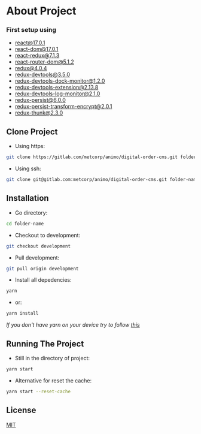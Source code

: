 # About Project

### First setup using
- react@17.0.1
- react-dom@17.0.1
- react-redux@7.1.3
- react-router-dom@5.1.2
- redux@4.0.4
- redux-devtools@3.5.0
- redux-devtools-dock-monitor@1.2.0
- redux-devtools-extension@2.13.8
- redux-devtools-log-monitor@2.1.0
- redux-persist@6.0.0
- redux-persist-transform-encrypt@2.0.1
- redux-thunk@2.3.0

## Clone Project
- Using https:
```bash
git clone https://gitlab.com/metcorp/animo/digital-order-cms.git folder-name
```

- Using ssh:
```bash
git clone git@gitlab.com:metcorp/animo/digital-order-cms.git folder-name
```

## Installation
- Go directory:
```bash
cd folder-name
```

- Checkout to development:
```bash
git checkout development
```

- Pull development:
```bash
git pull origin development
```

- Install all depedencies:
```bash
yarn
```

- or:
```bash
yarn install
```

*If you don't have yarn on your device try to follow [this](https://classic.yarnpkg.com/en/docs/install)* 

## Running The Project
- Still in the directory of project:
```bash
yarn start
```
- Alternative for reset the cache:
```bash
yarn start --reset-cache
```


## License
[MIT](https://choosealicense.com/licenses/mit/)
